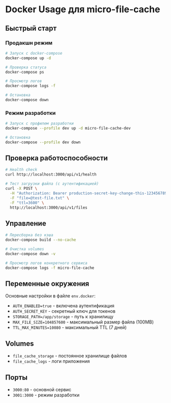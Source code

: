 # Docker Usage для micro-file-cache

## Быстрый старт

### Продакшн режим

```bash
# Запуск с docker-compose
docker-compose up -d

# Проверка статуса
docker-compose ps

# Просмотр логов
docker-compose logs -f

# Остановка
docker-compose down
```

### Режим разработки

```bash
# Запуск с профилем разработки
docker-compose --profile dev up -d micro-file-cache-dev

# Остановка
docker-compose --profile dev down
```

## Проверка работоспособности

```bash
# Health check
curl http://localhost:3000/api/v1/health

# Тест загрузки файла (с аутентификацией)
curl -X POST \
  -H "Authorization: Bearer production-secret-key-change-this-12345678901234567890" \
  -F "file=@test-file.txt" \
  -F "ttl=3600" \
  http://localhost:3000/api/v1/files
```

## Управление

```bash
# Пересборка без кэша
docker-compose build --no-cache

# Очистка volumes
docker-compose down -v

# Просмотр логов конкретного сервиса
docker-compose logs -f micro-file-cache
```

## Переменные окружения

Основные настройки в файле `env.docker`:

- `AUTH_ENABLED=true` - включена аутентификация
- `AUTH_SECRET_KEY` - секретный ключ для токенов
- `STORAGE_PATH=/app/storage` - путь к хранилищу
- `MAX_FILE_SIZE=104857600` - максимальный размер файла (100MB)
- `TTL_MAX_MINUTES=10080` - максимальный TTL (7 дней)

## Volumes

- `file_cache_storage` - постоянное хранилище файлов
- `file_cache_logs` - логи приложения

## Порты

- `3000:80` - основной сервис
- `3001:3000` - режим разработки
